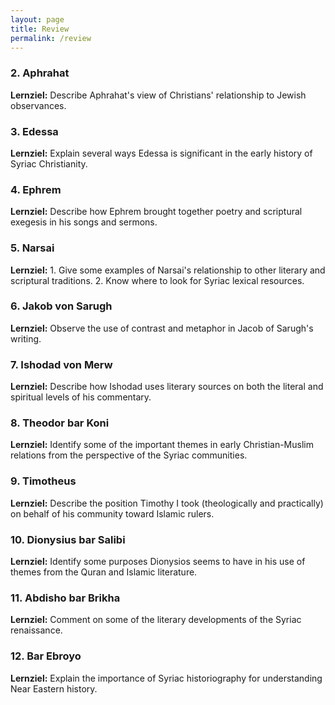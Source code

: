 ```yaml
---
layout: page
title: Review
permalink: /review
---
```



### 2. Aphrahat	

**Lernziel:** Describe Aphrahat's view of Christians' relationship to Jewish observances.

### 3. Edessa	

**Lernziel:** Explain several ways Edessa is significant in the early history of Syriac Christianity.

### 4. Ephrem	

**Lernziel:** Describe how Ephrem brought together poetry and scriptural exegesis in his songs and sermons.

### 5. Narsai	

**Lernziel:** 1. Give some examples of Narsai's relationship to other literary and scriptural traditions. 2. Know where to look for Syriac lexical resources.

### 6. Jakob von Sarugh	

**Lernziel:** Observe the use of contrast and metaphor in Jacob of Sarugh's writing.

### 7. Ishodad von Merw	

**Lernziel:** Describe how Ishodad uses literary sources on both the literal and spiritual levels of his commentary.

### 8. Theodor bar Koni	

**Lernziel:** Identify some of the important themes in early Christian-Muslim relations from the perspective of the Syriac communities.

### 9. Timotheus	

**Lernziel:** Describe the position Timothy I took (theologically and practically) on behalf of his community toward Islamic rulers.

### 10. Dionysius bar Salibi	

**Lernziel:** Identify some purposes Dionysios seems to have in his use of themes from the Quran and Islamic literature.

### 11. Abdisho bar Brikha	

**Lernziel:** Comment on some of the literary developments of the Syriac renaissance.

### 12. Bar Ebroyo	

**Lernziel:** Explain the importance of Syriac historiography for understanding Near Eastern history.